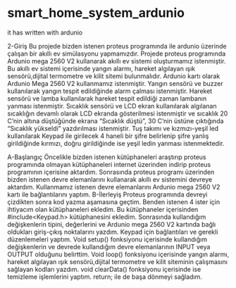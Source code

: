 # smart_home_system_ardunio
it has written with ardunio

2-Giriş
Bu projede bizden istenen proteus
programında ile ardunio üzerinde çalışan bir
akıllı ev simülasyonu yapmamızdır. Projede
proteus programında Ardunio mega 2560 V2
kullanarak akıllı ev sistemi oluşturmamız
istenmiştir. Bu akıllı ev sistemi içerisinde
yangın alarmı, hareket algılayan ışık
sensörü,dijital termometre ve kilit sitemi
bulunmalıdır. Ardunio kartı olarak Ardunio
Mega 2560 V2 kullanmamız istenmiştir.
Yangın sensörü ve buzzer kullanılarak yangın
tespit edildiğinde alarm çalması istenmiştir.
Hareket sensörü ve lamba kullanılarak hareket
tespit edildiği zaman lambanın yanması
istenmiştir. Sıcaklık sensörü ve LCD ekran
kullanılarak algılanan sıcaklığın devamlı olarak
LCD ekranda gösterilmesi istenmiştir ve
sıcaklık 20 C’nin altına düştüğünde ekrana
“Sıcaklık düştü”, 30 C’nin üstüne çıktığında
“Sıcaklık yükseldi” yazdırılması istenmiştir.
Tuş takımı ve kızmızı-yeşil led kullanılarak
Keypad ile girilecek 4 haneli bir şifre belirlenip
şifre yanlış girildiğinde kırmızı, doğru
girildiğinde ise yeşil ledin yanması
istenmektedir.

A-Başlangıç
Öncelikle bizden istenen kütüphaneleri
araştırıp proteus programında olmayan
kütüphaneleri internet üzerinden indirip
proteus programının içerisine aktardım.
Sonrasında proteus programı üzerinden
bizden istenen devre elemanlarını kullanarak
akıllı ev sistemini devreye aktardım.
Kullanmamız istenen devre elemanlarını
Ardunio mega 2560 V2 kartı ile bağlantılarını
yaptım.
B-İlerleyiş
Proteus programında devreyi çizdikten sonra
kod yazma aşamasına geçtim. Benden istenen
4 ister için ihtiyacım olan kütüphaneleri
ekledim. Bu kütüphaneler içerisinden
#include<Keypad.h> kütüphanesini ekledim.
Sonrasında kullandığım değişkenlerin tipini,
değerlerini ve Ardunio mega 2560 V2 kartında
bağlı oldukları giriş-çıkış noktalarını yazdım.
Keypad için bağlantıları ve gerekli
düzenlemeleri yaptım.
Void setup() fonksiyonu içerisinde kullandığım
değişkenlerin ve devrede kullandığım devre
elemanlarının INPUT veya OUTPUT olduğunu
belirttim.
Void loop() fonksiyonu içerisinde yangın
alarmı, hareket algılayan ışık sensörü,dijital
termometre ve kilit siteminin çalışmasını
sağlayan kodları yazdım.
void clearData() fonksiyonu içerisinde ise
temizleme işlemlerini yaptım. return; ile de
başa dönmeyi sağladım.


